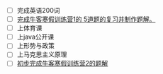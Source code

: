 - [ ] 完成英语200词
- [ ] [完成牛客寒假训练营1的 5道题的复习并制作题解。](https://www.konglb.top/2025/03/03/2025%E7%89%9B%E5%AE%A2%E5%AF%92%E5%81%87%E7%AE%97%E6%B3%95%E5%9F%BA%E7%A1%80%E9%9B%86%E8%AE%AD%E8%90%A51-1/)
- [ ] 上体育课
- [ ] 上java公开课
- [ ] 上形势与政策
- [ ] 上马克思主义原理
- [ ] [初步完成牛客寒假训练营2的题解](https://www.konglb.top/2025/03/04/2025%E7%89%9B%E5%AE%A2%E5%AF%92%E5%81%87%E7%AE%97%E6%B3%95%E5%9F%BA%E7%A1%80%E9%9B%86%E8%AE%AD%E8%90%A52/)